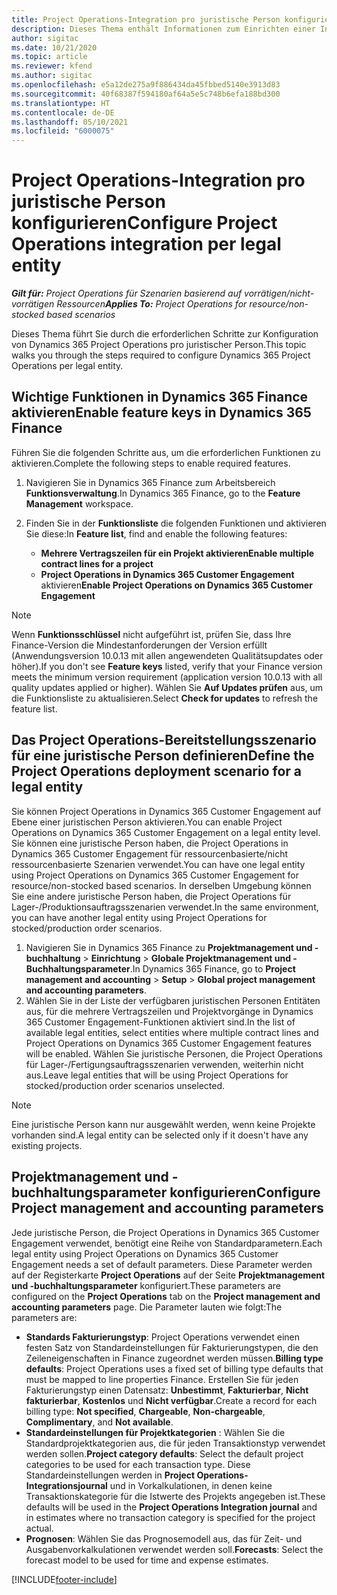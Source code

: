 ```yaml
---
title: Project Operations-Integration pro juristische Person konfigurieren
description: Dieses Thema enthält Informationen zum Einrichten einer Integration durch eine juristische Person in Project Operations.
author: sigitac
ms.date: 10/21/2020
ms.topic: article
ms.reviewer: kfend
ms.author: sigitac
ms.openlocfilehash: e5a12de275a9f886434da45fbbed5140e3913d83
ms.sourcegitcommit: 40f68387f594180af64a5e5c748b6efa188bd300
ms.translationtype: HT
ms.contentlocale: de-DE
ms.lasthandoff: 05/10/2021
ms.locfileid: "6000075"
---
```

# <a name="configure-project-operations-integration-per-legal-entity"></a><span data-ttu-id="18998-103">Project Operations-Integration pro juristische Person konfigurieren</span><span class="sxs-lookup"><span data-stu-id="18998-103">Configure Project Operations integration per legal entity</span></span> 

<span data-ttu-id="18998-104">_**Gilt für:** Project Operations für Szenarien basierend auf vorrätigen/nicht-vorrätigen Ressourcen_</span><span class="sxs-lookup"><span data-stu-id="18998-104">_**Applies To:** Project Operations for resource/non-stocked based scenarios_</span></span>

<span data-ttu-id="18998-105">Dieses Thema führt Sie durch die erforderlichen Schritte zur Konfiguration von Dynamics 365 Project Operations pro juristischer Person.</span><span class="sxs-lookup"><span data-stu-id="18998-105">This topic walks you through the steps required to configure Dynamics 365 Project Operations per legal entity.</span></span>

## <a name="enable-feature-keys-in-dynamics-365-finance"></a><span data-ttu-id="18998-106">Wichtige Funktionen in Dynamics 365 Finance aktivieren</span><span class="sxs-lookup"><span data-stu-id="18998-106">Enable feature keys in Dynamics 365 Finance</span></span>

<span data-ttu-id="18998-107">Führen Sie die folgenden Schritte aus, um die erforderlichen Funktionen zu aktivieren.</span><span class="sxs-lookup"><span data-stu-id="18998-107">Complete the following steps to enable required features.</span></span>

1. <span data-ttu-id="18998-108">Navigieren Sie in Dynamics 365 Finance zum Arbeitsbereich **Funktionsverwaltung**.</span><span class="sxs-lookup"><span data-stu-id="18998-108">In Dynamics 365 Finance, go to the **Feature Management** workspace.</span></span>
2. <span data-ttu-id="18998-109">Finden Sie in der **Funktionsliste** die folgenden Funktionen und aktivieren Sie diese:</span><span class="sxs-lookup"><span data-stu-id="18998-109">In **Feature list**, find and enable the following features:</span></span>
  
    - <span data-ttu-id="18998-110">**Mehrere Vertragszeilen für ein Projekt aktivieren**</span><span class="sxs-lookup"><span data-stu-id="18998-110">**Enable multiple contract lines for a project**</span></span>
    - <span data-ttu-id="18998-111">**Project Operations in Dynamics 365 Customer Engagement** aktivieren</span><span class="sxs-lookup"><span data-stu-id="18998-111">**Enable Project Operations on Dynamics 365 Customer Engagement**</span></span>

> [!NOTE]
> <span data-ttu-id="18998-112">Wenn **Funktionsschlüssel** nicht aufgeführt ist, prüfen Sie, dass Ihre Finance-Version die Mindestanforderungen der Version erfüllt (Anwendungsversion 10.0.13 mit allen angewendeten Qualitätsupdates oder höher).</span><span class="sxs-lookup"><span data-stu-id="18998-112">If you don't see **Feature keys** listed, verify that your Finance version meets the minimum version requirement (application version 10.0.13 with all quality updates applied or higher).</span></span> <span data-ttu-id="18998-113">Wählen Sie **Auf Updates prüfen** aus, um die Funktionsliste zu aktualisieren.</span><span class="sxs-lookup"><span data-stu-id="18998-113">Select **Check for updates** to refresh the feature list.</span></span>

## <a name="define-the-project-operations-deployment-scenario-for-a-legal-entity"></a><span data-ttu-id="18998-114">Das Project Operations-Bereitstellungsszenario für eine juristische Person definieren</span><span class="sxs-lookup"><span data-stu-id="18998-114">Define the Project Operations deployment scenario for a legal entity</span></span>

<span data-ttu-id="18998-115">Sie können Project Operations in Dynamics 365 Customer Engagement auf Ebene einer juristischen Person aktivieren.</span><span class="sxs-lookup"><span data-stu-id="18998-115">You can enable Project Operations on Dynamics 365 Customer Engagement on a legal entity level.</span></span> <span data-ttu-id="18998-116">Sie können eine juristische Person haben, die Project Operations in Dynamics 365 Customer Engagement für ressourcenbasierte/nicht ressourcenbasierte Szenarien verwendet.</span><span class="sxs-lookup"><span data-stu-id="18998-116">You can have one legal entity using Project Operations on Dynamics 365 Customer Engagement for resource/non-stocked based scenarios.</span></span> <span data-ttu-id="18998-117">In derselben Umgebung können Sie eine andere juristische Person haben, die Project Operations für Lager-/Produktionsauftragsszenarien verwendet.</span><span class="sxs-lookup"><span data-stu-id="18998-117">In the same environment, you can have another legal entity using Project Operations for stocked/production order scenarios.</span></span>

1. <span data-ttu-id="18998-118">Navigieren Sie in Dynamics 365 Finance zu **Projektmanagement und -buchhaltung** > **Einrichtung** > **Globale Projektmanagement und -Buchhaltungsparameter**.</span><span class="sxs-lookup"><span data-stu-id="18998-118">In Dynamics 365 Finance, go to **Project management and accounting** > **Setup** > **Global project management and accounting parameters**.</span></span>
2. <span data-ttu-id="18998-119">Wählen Sie in der Liste der verfügbaren juristischen Personen Entitäten aus, für die mehrere Vertragszeilen und Projektvorgänge in Dynamics 365 Customer Engagement-Funktionen aktiviert sind.</span><span class="sxs-lookup"><span data-stu-id="18998-119">In the list of available legal entities, select entities where multiple contract lines and Project Operations on Dynamics 365 Customer Engagement features will be enabled.</span></span> <span data-ttu-id="18998-120">Wählen Sie juristische Personen, die Project Operations für Lager-/Fertigungsauftragsszenarien verwenden, weiterhin nicht aus.</span><span class="sxs-lookup"><span data-stu-id="18998-120">Leave legal entities that will be using Project Operations for stocked/production order scenarios unselected.</span></span>

> [!NOTE]
> <span data-ttu-id="18998-121">Eine juristische Person kann nur ausgewählt werden, wenn keine Projekte vorhanden sind.</span><span class="sxs-lookup"><span data-stu-id="18998-121">A legal entity can be selected only if it doesn't have any existing projects.</span></span>

## <a name="configure-project-management-and-accounting-parameters"></a><span data-ttu-id="18998-122">Projektmanagement und -buchhaltungsparameter konfigurieren</span><span class="sxs-lookup"><span data-stu-id="18998-122">Configure Project management and accounting parameters</span></span>

<span data-ttu-id="18998-123">Jede juristische Person, die Project Operations in Dynamics 365 Customer Engagement verwendet, benötigt eine Reihe von Standardparametern.</span><span class="sxs-lookup"><span data-stu-id="18998-123">Each legal entity using Project Operations on Dynamics 365 Customer Engagement needs a set of default parameters.</span></span> <span data-ttu-id="18998-124">Diese Parameter werden auf der Registerkarte **Project Operations** auf der Seite **Projektmanagement und -buchhaltungsparameter** konfiguriert.</span><span class="sxs-lookup"><span data-stu-id="18998-124">These parameters are configured on the **Project Operations** tab on the **Project management and accounting parameters** page.</span></span> <span data-ttu-id="18998-125">Die Parameter lauten wie folgt:</span><span class="sxs-lookup"><span data-stu-id="18998-125">The parameters are:</span></span>

  - <span data-ttu-id="18998-126">**Standards Fakturierungstyp**: Project Operations verwendet einen festen Satz von Standardeinstellungen für Fakturierungstypen, die den Zeileneigenschaften in Finance zugeordnet werden müssen.</span><span class="sxs-lookup"><span data-stu-id="18998-126">**Billing type defaults**: Project Operations uses a fixed set of billing type defaults that must be mapped to line properties Finance.</span></span> <span data-ttu-id="18998-127">Erstellen Sie für jeden Fakturierungstyp einen Datensatz: **Unbestimmt**, **Fakturierbar**, **Nicht fakturierbar**, **Kostenlos** und **Nicht verfügbar**.</span><span class="sxs-lookup"><span data-stu-id="18998-127">Create a record for each billing type: **Not specified**, **Chargeable**, **Non-chargeable**, **Complimentary**, and **Not available**.</span></span>
  - <span data-ttu-id="18998-128">**Standardeinstellungen für Projektkategorien** : Wählen Sie die Standardprojektkategorien aus, die für jeden Transaktionstyp verwendet werden sollen.</span><span class="sxs-lookup"><span data-stu-id="18998-128">**Project category defaults**: Select the default project categories to be used for each transaction type.</span></span> <span data-ttu-id="18998-129">Diese Standardeinstellungen werden in **Project Operations-Integrationsjournal** und in Vorkalkulationen, in denen keine Transaktionskategorie für die Istwerte des Projekts angegeben ist.</span><span class="sxs-lookup"><span data-stu-id="18998-129">These defaults will be used in the **Project Operations Integration journal** and in estimates where no transaction category is specified for the project actual.</span></span>
  - <span data-ttu-id="18998-130">**Prognosen**: Wählen Sie das Prognosemodell aus, das für Zeit- und Ausgabenvorkalkulationen verwendet werden soll.</span><span class="sxs-lookup"><span data-stu-id="18998-130">**Forecasts**: Select the forecast model to be used for time and expense estimates.</span></span>


[!INCLUDE[footer-include](../includes/footer-banner.md)]